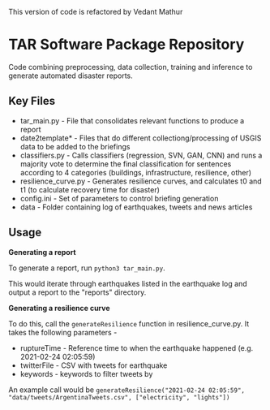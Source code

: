 This version of code is refactored by Vedant Mathur

# TAR Software Package Repository

Code combining preprocessing, data collection, training and inference to generate automated disaster reports.

## Key Files 
* tar_main.py - File that consolidates relevant functions to produce a report 
* date2template* - Files that do different collectiong/processing of USGIS data to be added to the briefings 
* classifiers.py - Calls classifiers (regression, SVN, GAN, CNN) and runs a majority vote to determine the final classification for sentences according to 4 categories (buildings, infrastructure, resilience, other) 
* resilience_curve.py - Generates resilience curves, and calculates t0 and t1 (to calculate recovery time for disaster) 
* config.ini - Set of parameters to control briefing generation
* data - Folder containing log of earthquakes, tweets and news articles

## Usage
**Generating a report**

To generate a report, run 
``` python3 tar_main.py ```.

This would iterate through earthquakes listed in the earthquake log and output a report to the "reports" directory. 

**Generating a resilience curve** 

To do this, call the ```generateResilience``` function in resilience_curve.py. It takes the following parameters - 

* ruptureTime - Reference time to when the earthquake happened (e.g. 2021-02-24 02:05:59)
* twitterFile - CSV with tweets for earthquake
* keywords - keywords to filter tweets by


An example call would be ```generateResilience("2021-02-24 02:05:59", "data/tweets/ArgentinaTweets.csv", ["electricity", "lights"])```
